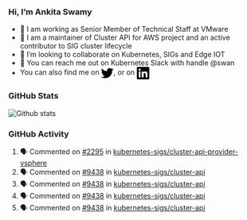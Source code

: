 ### Hi, I’m Ankita Swamy

- 💼 I am working as Senior Member of Technical Staff at VMware
- 👀 I am a maintainer of Cluster API for AWS project and an active contributor to SIG cluster lifecycle
- 💞️ I’m looking to collaborate on Kubernetes, SIGs and Edge IOT
- 💬 You can reach me out on Kubernetes Slack with handle @swan
- You can also find me on <a href="https://twitter.com/SwamyAnkita" target="blank"><img align="center" src="https://raw.githubusercontent.com/Ankitasw/Ankitasw/master/svg/twitter.svg" alt="Ankitasw" height="25" width="25" color="#1DA1f2" /></a>, or on <a href="https://www.linkedin.com/in/Ankitaswamy/" target="blank"><img align="center" src="https://raw.githubusercontent.com/Ankitasw/Ankitasw/master/svg/linkedin.svg" alt="Ankitasw" height="25" width="25" /></a>

### GitHub Stats
![Github stats](https://github-readme-stats.vercel.app/api?username=Ankitasw&count_private=true&show_icons=true&theme=tokyonight)

### GitHub Activity 
<!--START_SECTION:activity-->
1. 🗣 Commented on [#2295](https://github.com/kubernetes-sigs/cluster-api-provider-vsphere/issues/2295#issuecomment-1724987058) in [kubernetes-sigs/cluster-api-provider-vsphere](https://github.com/kubernetes-sigs/cluster-api-provider-vsphere)
2. 🗣 Commented on [#9438](https://github.com/kubernetes-sigs/cluster-api/pull/9438#issuecomment-1724918858) in [kubernetes-sigs/cluster-api](https://github.com/kubernetes-sigs/cluster-api)
3. 🗣 Commented on [#9438](https://github.com/kubernetes-sigs/cluster-api/pull/9438#issuecomment-1724915570) in [kubernetes-sigs/cluster-api](https://github.com/kubernetes-sigs/cluster-api)
4. 🗣 Commented on [#9438](https://github.com/kubernetes-sigs/cluster-api/pull/9438#issuecomment-1721466371) in [kubernetes-sigs/cluster-api](https://github.com/kubernetes-sigs/cluster-api)
5. 🗣 Commented on [#9438](https://github.com/kubernetes-sigs/cluster-api/pull/9438#issuecomment-1721449381) in [kubernetes-sigs/cluster-api](https://github.com/kubernetes-sigs/cluster-api)
<!--END_SECTION:activity-->
